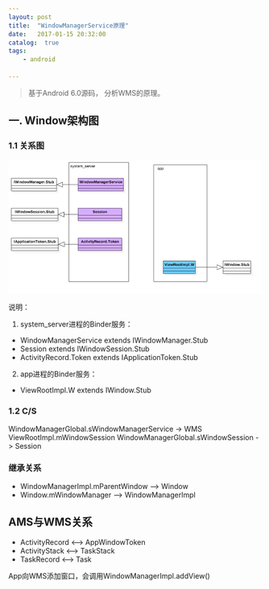 ```yaml
---
layout: post
title:  "WindowManagerService原理"
date:   2017-01-15 20:32:00
catalog:  true
tags:
    - android

---
```


> 基于Android 6.0源码， 分析WMS的原理。

## 一. Window架构图


### 1.1 关系图

![wms_binder](/images/wms/wms_binder.jpg)

说明：

1. system_server进程的Binder服务：
  - WindowManagerService extends IWindowManager.Stub
  - Session extends IWindowSession.Stub
  - ActivityRecord.Token extends IApplicationToken.Stub
2. app进程的Binder服务：
  - ViewRootImpl.W extends IWindow.Stub

### 1.2 C/S

WindowManagerGlobal.sWindowManagerService -> WMS
ViewRootImpl.mWindowSession
WindowManagerGlobal.sWindowSession -> Session

### 继承关系


- WindowManagerImpl.mParentWindow --> Window
- Window.mWindowManager --> WindowManagerImpl


## AMS与WMS关系

- ActivityRecord <–> AppWindowToken
- ActivityStack <–> TaskStack
- TaskRecord <–> Task


App向WMS添加窗口，会调用WindowManagerImpl.addView()
